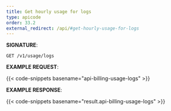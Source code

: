 ```yaml
---
title: Get hourly usage for logs
type: apicode
order: 33.2
external_redirect: /api/#get-hourly-usage-for-logs
---
```


**SIGNATURE**:

`GET /v1/usage/logs`

**EXAMPLE REQUEST**:

{{< code-snippets basename="api-billing-usage-logs" >}}

**EXAMPLE RESPONSE**:

{{< code-snippets basename="result.api-billing-usage-logs" >}}
